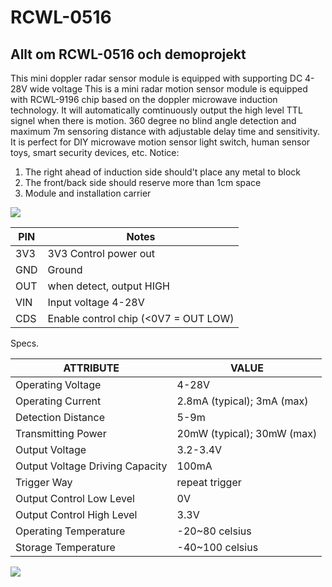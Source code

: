 # RCWL-0516
## Allt om RCWL-0516 och demoprojekt
This mini doppler radar sensor module is equipped with supporting DC 4-28V wide voltage This is a mini radar motion sensor module is equipped with RCWL-9196 chip based on the doppler microwave induction technology. It will automatically comtinuously output the high level TTL signel when there is motion. 360 degree no blind angle detection and maximum 7m sensoring distance with adjustable delay time and sensitivity. It is perfect for DIY microwave motion sensor light switch, human sensor toys, smart security devices, etc.
Notice: 
1. The right ahead of induction side should't place any metal to block 
2. The front/back side should reserve more than 1cm space 
3. Module and installation carrier


<img src="http://www.electroschematics.com/wp-content/uploads/2017/08/1-RCWL-0516-Intro-400x305.png">

| PIN | Notes                     |
|-----|---------------------------|
| 3V3 | 3V3 Control power out     |
| GND | Ground                    |
| OUT | when detect, output HIGH  |
| VIN | Input voltage 4-28V       |
| CDS | Enable control chip (<0V7 = OUT LOW) |      |

Specs.

| ATTRIBUTE                        | VALUE                      |
|----------------------------------|----------------------------|
| Operating Voltage                | 4-28V                      |
| Operating Current                | 2.8mA (typical); 3mA (max) |
| Detection Distance               | 5-9m                       |
| Transmitting Power               | 20mW (typical); 30mW (max) |
| Output Voltage                   | 3.2-3.4V                   |
| Output Voltage Driving Capacity  | 100mA                      |
| Trigger Way                      | repeat trigger             |
| Output Control Low Level         | 0V                         |
| Output Control High Level        | 3.3V                       |
| Operating Temperature            | -20~80 celsius             |
| Storage Temperature              | -40~100 celsius            |

<img src="http://www.rogerclark.net/wp-content/uploads/2017/06/RCWL-0516-schematic-annotated.png">
